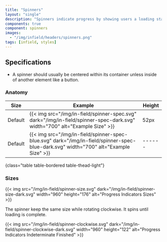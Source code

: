 ```yaml
---
title: "Spinners"
layout: "single"
description: "Spinners indicate progress by showing users a loading state."
components: true
component: spinners
images:
  - "/img/infield/headers/spinners.png"
tags: [infield, styles]
---
```


## Specifications

- A spinner should usually be centered within its container unless inside of another element like a button.

### Anatomy

<!-- prettier-ignore-start -->
| Size    | Example                                                                                                                              | Height |
| ------- | ------------------------------------------------------------------------------------------------------------------------------------ |--------|
| Default | {{< img src="/img/in-field/spinner-spec.svg" dark="/img/in-field/spinner-spec-dark.svg" width="700" alt="Example Size" >}}           | 52px   |
| Default | {{< img src="/img/in-field/spinner-spec-blue.svg" dark="/img/in-field/spinner-spec-blue-dark.svg" width="700" alt="Example Size" >}} | ------ |
{class="table table-bordered table-thead-light"}
<!-- prettier-ignore-end -->

### Sizes

{{< img src="/img/in-field/spinner-size.svg" dark="/img/in-field/spinner-size-dark.svg" width="960" height="176" alt="Progress Indicators Sizes" >}}

The spinner keep the same size while rotating clockwise. It spins until loading is complete.

{{< img src="/img/in-field/spinner-clockwise.svg" dark="/img/in-field/spinner-clockwise-dark.svg" width="960" height="122" alt="Progress Indicators Indeterminate Finished" >}}
